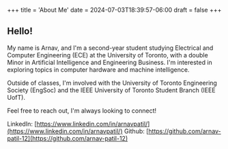 +++
title = 'About Me'
date = 2024-07-03T18:39:57-06:00
draft = false
+++

## Hello!

My name is Arnav, and I'm a second-year student studying Electrical and Computer Engineering (ECE) at the University of Toronto, with a double Minor in Artificial Intelligence and Engineering Business. I'm interested in exploring topics in computer hardware and machine intelligence.

Outside of classes, I'm involved with the University of Toronto Engineering Society (EngSoc) and the IEEE University of Toronto Student Branch (IEEE UofT).

Feel free to reach out, I'm always looking to connect!

LinkedIn: [https://www.linkedin.com/in/arnavpatil/](https://www.linkedin.com/in/arnavpatil/)
Github: [https://github.com/arnav-patil-12](https://github.com/arnav-patil-12)
